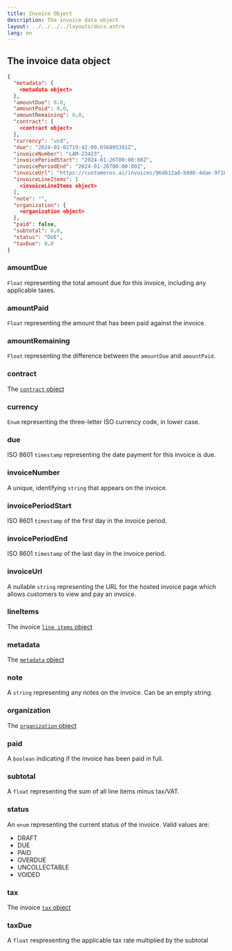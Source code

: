 ```yaml
---
title: Invoice Object
description: The invoice data object
layout: ../../../../layouts/docs.astro
lang: en
---
```



## The invoice data object

```json
{
  "metadata": {
    <metadata object>
  },
  "amountDue": 0.0,
  "amountPaid": 0.0,
  "amountRemaining": 0.0,
  "contract": {
    <contract object>
  },
  "currency": "usd",
  "due": "2024-02-01T19:42:00.656805391Z",
  "invoiceNumber": "LAM-23423",
  "invoicePeriodStart": "2024-01-26T00:00:00Z",
  "invoicePeriodEnd": "2024-01-26T00:00:00Z", 
  "invoiceUrl": "https://customeros.ai/invoices/96d612a8-b086-4dae-9f10-a12796f30c55",
  "invoiceLineItems": [
    <invoiceLineItems object>
  ],
  "note": "",
  "organization": {
    <organization object>
  },
  "paid": false,
  "subtotal": 0.0,
  "status": "DUE", 
  "taxDue": 0.0
}
```

### amountDue
`Float` representing the total amount due for this invoice, including any applicable taxes.

### amountPaid
`Float` representing the amount that has been paid against the invoice.

### amountRemaining
`Float` representing the difference between the `amountDue` and `amountPaid`.

### contract
The [`contract` object](contract-object)

### currency
`Enum` representing the three-letter ISO currency code, in lower case.

### due
ISO 8601 `timestamp` representing the date payment for this invoice is due.

### invoiceNumber
A unique, identifying `string` that appears on the invoice.

### invoicePeriodStart
ISO 8601 `timestamp` of the first day in the invoice period.

### invoicePeriodEnd
ISO 8601 `timestamp` of the last day in the invoice period.

### invoiceUrl
A nullable `string` representing the URL for the hosted invoice page which allows customers to view and pay an invoice.

### lineItems
The invoice [`line items` object](invoice-line-items-object)

### metadata
The [`metadata` object](metadata-object)

### note
A `string` representing any notes on the invoice.  Can be an empty string.

### organization
The [`organization` object](organization-object)

### paid
A `boolean` indicating if the invoice has been paid in full.

### subtotal
A `float` representing the sum of all line items minus tax/VAT.

### status
An `enum` representing the current status of the invoice.  Valid values are:
- DRAFT
- DUE
- PAID
- OVERDUE
- UNCOLLECTABLE
- VOIDED

### tax
The invoice [`tax` object](invoice-tax-object)

### taxDue
A `float` respresenting the applicable tax rate multiplied by the subtotal

